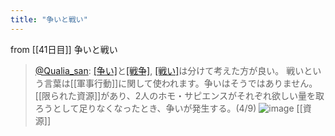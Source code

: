 ```yaml
---
title: "争いと戦い"
---
```


from [[41日目]]
争いと戦い
> [@Qualia_san](https://twitter.com/Qualia_san/status/1600139742296743936?s=20&t=LsKWK1DpZey1767ejIcZ9Q): [[争い]](conflict)と[[戦争]](war), [[戦い]](battle)は分けて考えた方が良い。
> 戦いという言葉は[[軍事行動]]に関して使われます。争いはそうではありません。[[限られた資源]]があり、2人のホモ・サピエンスがそれぞれ欲しい量を取ろうとして足りなくなったとき、争いが発生する。(4/9)
> ![image](https://pbs.twimg.com/media/FjTV5haUYAAa2jF.png)
[[資源]]
